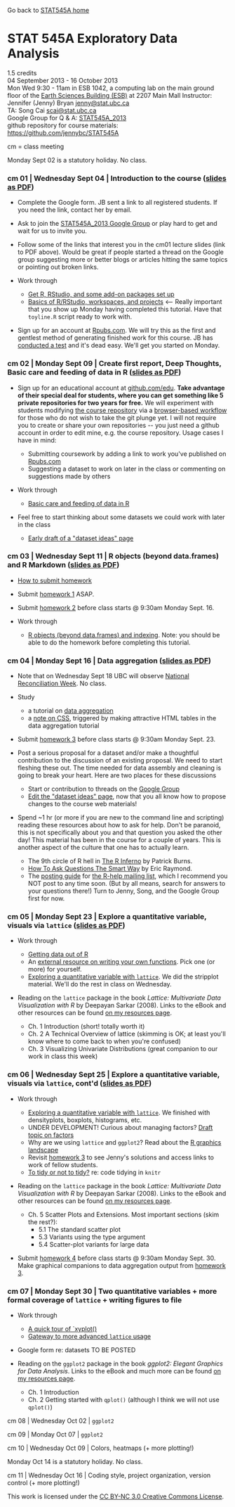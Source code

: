 Go back to [STAT545A home](index.html)

# STAT 545A Exploratory Data Analysis

1.5 credits  
04 September 2013 - 16 October 2013  
Mon Wed 9:30 - 11am in ESB 1042, a computing lab on the main ground floor of the [Earth Sciences Building (ESB)](http://www.maps.ubc.ca/?225) at 2207 Main Mall
Instructor: Jennifer (Jenny) Bryan <jenny@stat.ubc.ca>  
TA: Song Cai <scai@stat.ubc.ca>  
Google Group for Q & A: [STAT545A_2013](https://groups.google.com/forum/#!forum/stat545a_2013)  
github repository for course materials: <https://github.com/jennybc/STAT545A>


cm = class meeting

Monday Sept 02 is a statutory holiday. No class.

### cm 01 | Wednesday Sept 04 | Introduction to the course ([slides as PDF](2013-lectures/cm01_intro-to-course.pdf)) 

  * Complete the Google form. JB sent a link to all registered students. If you need the link, contact her by email.
  
  * Ask to join the [STAT545A_2013 Google Group](https://groups.google.com/forum/#!forum/stat545a_2013) or play hard to get and wait for us to invite you.

  * Follow some of the links that interest you in the cm01 lecture slides (link to PDF above). Would be great if people started a thread on the Google group suggesting more or better blogs or articles hitting the same topics or pointing out broken links.
  
  * Work through
    - [Get R, RStudio, and some add-on packages set up](block00_setup.html)
    - [Basics of R/RStudio, workspaces, and projects](block01_basicsWorkspaceWorkingDirProject.html) <-- Really important that you show up Monday having completed this tutorial. Have that `toyline.R` script ready to work with.
    
  * Sign up for an account at [Rpubs.com](http://rpubs.com). We will try this as the first and gentlest method of generating finished work for this course. JB has [conducted a test](http://rpubs.com/jennybc) and it's dead easy. We'll get you started on Monday.

### cm 02 | Monday Sept 09 | Create first report, Deep Thoughts, Basic care and feeding of data in R ([slides as PDF](2013-lectures/cm02_compileNotebook-publishRpubs-deepThoughts.pdf))

  * Sign up for an educational account at [github.com/edu](https://github.com/edu). **Take advantage of their special deal for students, where you can get something like 5 private repositories for two years for free.** We will experiment with students modifying [the course repository](https://github.com/jennybc/STAT545A) via a [browser-based workflow](https://github.com/blog/1557-github-flow-in-the-browser) for those who do not wish to take the git plunge yet. I will not require you to create or share your own repositories -- you just need a github account in order to edit mine, e.g. the course repository. Usage cases I have in mind:
    - Submitting coursework by adding a link to work you've published on [Rpubs.com](http://rpubs.com)
    - Suggesting a dataset to work on later in the class or commenting on suggestions made by others
    
  * Work through
    - [Basic care and feeding of data in R](block02_careFeedingData.html)
    
  * Feel free to start thinking about some datasets we could work with later in the class
    - [Early draft of a "dataset ideas" page](dataset-ideas.html)

### cm 03 | Wednesday Sept 11 | R objects (beyond data.frames) and R Markdown ([slides as PDF](2013-lectures/cm03_workModes-flavorsCollections-RMarkdown.pdf))

  * [How to submit homework](hw00_instructions.html)

  * Submit [homework 1](hw01_compileNotebook.html) ASAP.
  
  * Submit [homework 2](hw02_rmarkdownGapminder.html) before class starts @ 9:30am Monday Sept. 16.
  
  * Work through
    - [R objects (beyond data.frames) and indexing](block03_basicObjects.html). Note: you should be able to do the homework before completing this tutorial.

### cm 04 | Monday Sept 16 | Data aggregation ([slides as PDF](2013-lectures/cm04_dataAggregation.pdf))

  * Note that on Wednesday Sept 18 UBC will observe [National Reconciliation Week](http://irsi.aboriginal.ubc.ca). No class.

  * Study
    - a tutorial on [data aggregation](block04_dataAggregation.html)
    - a [note on CSS](topic10_tablesCSS.html), triggered by making attractive HTML tables in the data aggregation tutorial

  * Submit [homework 3](hw03_dataAggregation.html) before class starts @ 9:30am Monday Sept. 23.
  
  * Post a serious proposal for a dataset and/or make a thoughtful contribution to the discussion of an existing proposal. We need to start fleshing these out. The time needed for data assembly and cleaning is going to break your heart. Here are two places for these discussions
    - Start or contribution to threads on the [Google Group](https://groups.google.com/forum/#!forum/stat545a_2013)
    - [Edit the "dataset ideas" page](dataset-ideas.html), now that you all know how to propose changes to the course web materials!
  
  * Spend ~1 hr (or more if you are new to the command line and scripting) reading these resources about how to ask for help. Don't be paranoid, this is not specifically about you and that question you asked the other day! This material has been in the course for a couple of years. This is another aspect of the culture that one has to actually learn.
  
    - The 9th circle of R hell in [The R Inferno](http://www.burns-stat.com/documents/books/the-r-inferno/) by Patrick Burns.
    - [How To Ask Questions The Smart Way](http://www.catb.org/~esr/faqs/smart-questions.html) by Eric Raymond.
    - The [posting guide](http://www.r-project.org/posting-guide.html) for [the R-help mailing list](https://stat.ethz.ch/mailman/listinfo/r-help), which I recommend you NOT post to any time soon. (But by all means, search for answers to your questions there!) Turn to Jenny, Song, and the Google Group first for now.
    
### cm 05 | Monday Sept 23 | Explore a quantitative variable, visuals via `lattice` ([slides as PDF](2013-lectures/cm05_univariateStatsVisuals.pdf))

  * Work through
    - [Getting data out of R](block05_getNumbersOut.html)
    - An [external resource on writing your own functions](block06_functions.html). Pick one (or more) for yourself.
    - [Exploring a quantitative variable with `lattice`](block07_univariatePlotsLattice.html). We did the stripplot material. We'll do the rest in class on Wednesday.
    
  * Reading on the `lattice` package in the book *Lattice: Multivariate Data Visualization with R* by Deepayan Sarkar (2008). Links to the eBook and other resources can be found [on my resources page](../resources.html).
  
    - Ch. 1 Introduction (short! totally worth it)
    - Ch. 2 A Technical Overview of lattice (skimming is OK; at least you'll know where to come back to when you're confused)
    - Ch. 3 Visualizing Univariate Distributions (great companion to our work in class this week)

### cm 06 | Wednesday Sept 25 | Explore a quantitative variable, visuals via `lattice`, cont'd ([slides as PDF](2013-lectures/cm05_univariateStatsVisuals.pdf))

  * Work through
    - [Exploring a quantitative variable with `lattice`](block07_univariatePlotsLattice.html). We finished with densityplots, boxplots, histograms, etc.
    - UNDER DEVELOPMENT! Curious about managing factors? [Draft topic on factors](block08_bossYourFactors.html)
    - Why are we using `lattice` and `ggplot2`? Read about the [R graphics landscape](block90_baseLatticeGgplot2.html)
    - Revisit [homework 3](hw03_dataAggregation.html) to see Jenny's solutions and access links to work of fellow students.
    - [To tidy or not to tidy?](topic11_tidyCode.html) re: code tidying in `knitr`  
    
  * Reading on the `lattice` package in the book *Lattice: Multivariate Data Visualization with R* by Deepayan Sarkar (2008). Links to the eBook and other resources can be found [on my resources page](../resources.html).
  
    - Ch. 5 Scatter Plots and Extensions. Most important sections (skim the rest?):
      - 5.1 The standard scatter plot
      - 5.3 Variants using the type argument
      - 5.4 Scatter-plot variants for large data

  * Submit [homework 4](hw04_univariateLattice.html) before class starts @ 9:30am Monday Sept. 30. Make graphical companions to data aggregation output from [homework 3](hw03_dataAggregation.html).
  
### cm 07 | Monday Sept 30 | Two quantitative variables + more formal coverage of `lattice` + writing figures to file

  * Work through

    - [A quick tour of `xyplot()](block09_xyplotLattice.html)
    - [Gateway to more advanced `lattice` usage](block10_latticeNittyGritty.html)

  * Google form re: datasets TO BE POSTED
  
  * Reading on the `ggplot2` package in the book *ggplot2: Elegant Graphics for Data Analysis*.  Links to the eBook and much more can be found [on my resources page](../resources.html).
  
    - Ch. 1 Introduction
    - Ch. 2 Getting started with `qplot()` (although I think we will not use `qplot()`)
  
  cm 08 | Wednesday Oct 02 | `ggplot2`

cm 09 | Monday Oct 07 | `ggplot2`

cm 10 | Wednesday Oct 09 | Colors, heatmaps (+ more plotting!)

Monday Oct 14 is a statutory holiday. No class.

cm 11 | Wednesday Oct 16 | Coding style, project organization, version control (+ more plotting!)

<div class="footer">
This work is licensed under the  <a href="http://creativecommons.org/licenses/by-nc/3.0/">CC BY-NC 3.0 Creative Commons License</a>.
</div>